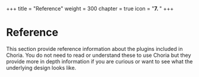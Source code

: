 +++
title = "Reference"
weight = 300
chapter = true
icon = "<b>7. </b>"
+++

# Reference

This section provide reference information about the plugins included in Choria.  You do not need to read or understand these to use Choria but they provide more in depth information if you are curious or want to see what the underlying design looks like.
